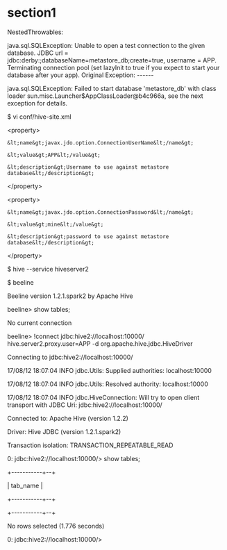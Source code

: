 # section1

NestedThrowables:

java.sql.SQLException: Unable to open a test connection to the given database. JDBC url = jdbc:derby:;databaseName=metastore\_db;create=true, username = APP. Terminating connection pool \(set lazyInit to true if you expect to start your database after your app\). Original Exception: ------

java.sql.SQLException: Failed to start database 'metastore\_db' with class loader sun.misc.Launcher$AppClassLoader@b4c966a, see the next exception for details.

$ vi conf/hive-site.xml

&lt;property&gt;

```
&lt;name&gt;javax.jdo.option.ConnectionUserName&lt;/name&gt;

&lt;value&gt;APP&lt;/value&gt;

&lt;description&gt;Username to use against metastore database&lt;/description&gt;
```

&lt;/property&gt;

&lt;property&gt;

```
&lt;name&gt;javax.jdo.option.ConnectionPassword&lt;/name&gt;

&lt;value&gt;mine&lt;/value&gt;

&lt;description&gt;password to use against metastore database&lt;/description&gt;
```

&lt;/property&gt;

$ hive --service hiveserver2

$     beeline

Beeline version 1.2.1.spark2 by Apache Hive

beeline&gt; show tables;

No current connection

beeline&gt;  !connect jdbc:hive2://localhost:10000/ hive.server2.proxy.user=APP -d  org.apache.hive.jdbc.HiveDriver

Connecting to jdbc:hive2://localhost:10000/

17/08/12 18:07:04 INFO jdbc.Utils: Supplied authorities: localhost:10000

17/08/12 18:07:04 INFO jdbc.Utils: Resolved authority: localhost:10000

17/08/12 18:07:04 INFO jdbc.HiveConnection: Will try to open client transport with JDBC Uri: jdbc:hive2://localhost:10000/

Connected to: Apache Hive \(version 1.2.2\)

Driver: Hive JDBC \(version 1.2.1.spark2\)

Transaction isolation: TRANSACTION\_REPEATABLE\_READ

0: jdbc:hive2://localhost:10000/&gt; show tables;

+-----------+--+

\| tab\_name  \|

+-----------+--+

+-----------+--+

No rows selected \(1.776 seconds\)

0: jdbc:hive2://localhost:10000/&gt;

